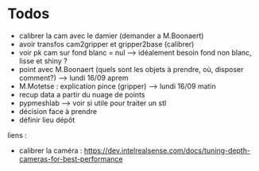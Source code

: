 # Todos

- calibrer la cam avec le damier (demander a M.Boonaert)
- avoir transfos cam2gripper et gripper2base (calibrer)
- voir pk cam sur fond blanc = nul --> idéalement besoin fond non blanc, lisse et shiny ? 
- point avec M.Boonaert (quels sont les objets à prendre, où, disposer comment?) --> lundi 16/09 aprem
- M.Motetse : explication pince (gripper) --> lundi 16/09 matin
- recup data a partir du nuage de points 
- pypmeshlab --> voir si utile pour traiter un stl
- décision face à prendre
- définir lieu dépôt

liens :
- calibrer la caméra : https://dev.intelrealsense.com/docs/tuning-depth-cameras-for-best-performance

